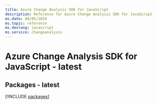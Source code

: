 ```yaml
---
title: Azure Change Analysis SDK for JavaScript
description: Reference for Azure Change Analysis SDK for JavaScript
ms.date: 04/05/2024
ms.topic: reference
ms.devlang: javascript
ms.service: changeanalysis
---
```

# Azure Change Analysis SDK for JavaScript - latest
## Packages - latest
[!INCLUDE [packages](change-analysis-index.md)]